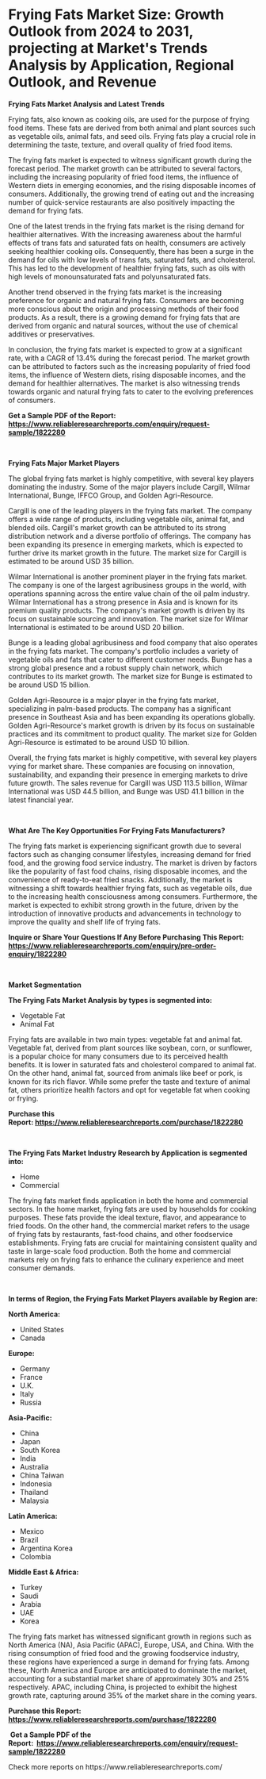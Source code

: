<p><h1>Frying Fats Market Size: Growth Outlook from 2024 to 2031, projecting at Market's Trends Analysis by Application, Regional Outlook, and Revenue</h1></p><p><strong>Frying Fats Market Analysis and Latest Trends</strong></p>
<p><p>Frying fats, also known as cooking oils, are used for the purpose of frying food items. These fats are derived from both animal and plant sources such as vegetable oils, animal fats, and seed oils. Frying fats play a crucial role in determining the taste, texture, and overall quality of fried food items.</p><p>The frying fats market is expected to witness significant growth during the forecast period. The market growth can be attributed to several factors, including the increasing popularity of fried food items, the influence of Western diets in emerging economies, and the rising disposable incomes of consumers. Additionally, the growing trend of eating out and the increasing number of quick-service restaurants are also positively impacting the demand for frying fats.</p><p>One of the latest trends in the frying fats market is the rising demand for healthier alternatives. With the increasing awareness about the harmful effects of trans fats and saturated fats on health, consumers are actively seeking healthier cooking oils. Consequently, there has been a surge in the demand for oils with low levels of trans fats, saturated fats, and cholesterol. This has led to the development of healthier frying fats, such as oils with high levels of monounsaturated fats and polyunsaturated fats.</p><p>Another trend observed in the frying fats market is the increasing preference for organic and natural frying fats. Consumers are becoming more conscious about the origin and processing methods of their food products. As a result, there is a growing demand for frying fats that are derived from organic and natural sources, without the use of chemical additives or preservatives.</p><p>In conclusion, the frying fats market is expected to grow at a significant rate, with a CAGR of 13.4% during the forecast period. The market growth can be attributed to factors such as the increasing popularity of fried food items, the influence of Western diets, rising disposable incomes, and the demand for healthier alternatives. The market is also witnessing trends towards organic and natural frying fats to cater to the evolving preferences of consumers.</p></p>
<p><strong>Get a Sample PDF of the Report:&nbsp; <a href="https://www.reliableresearchreports.com/enquiry/request-sample/1822280">https://www.reliableresearchreports.com/enquiry/request-sample/1822280</a></strong></p>
<p>&nbsp;</p>
<p><strong>Frying Fats Major Market Players</strong></p>
<p><p>The global frying fats market is highly competitive, with several key players dominating the industry. Some of the major players include Cargill, Wilmar International, Bunge, IFFCO Group, and Golden Agri-Resource.</p><p>Cargill is one of the leading players in the frying fats market. The company offers a wide range of products, including vegetable oils, animal fat, and blended oils. Cargill's market growth can be attributed to its strong distribution network and a diverse portfolio of offerings. The company has been expanding its presence in emerging markets, which is expected to further drive its market growth in the future. The market size for Cargill is estimated to be around USD 35 billion.</p><p>Wilmar International is another prominent player in the frying fats market. The company is one of the largest agribusiness groups in the world, with operations spanning across the entire value chain of the oil palm industry. Wilmar International has a strong presence in Asia and is known for its premium quality products. The company's market growth is driven by its focus on sustainable sourcing and innovation. The market size for Wilmar International is estimated to be around USD 20 billion.</p><p>Bunge is a leading global agribusiness and food company that also operates in the frying fats market. The company's portfolio includes a variety of vegetable oils and fats that cater to different customer needs. Bunge has a strong global presence and a robust supply chain network, which contributes to its market growth. The market size for Bunge is estimated to be around USD 15 billion.</p><p>Golden Agri-Resource is a major player in the frying fats market, specializing in palm-based products. The company has a significant presence in Southeast Asia and has been expanding its operations globally. Golden Agri-Resource's market growth is driven by its focus on sustainable practices and its commitment to product quality. The market size for Golden Agri-Resource is estimated to be around USD 10 billion.</p><p>Overall, the frying fats market is highly competitive, with several key players vying for market share. These companies are focusing on innovation, sustainability, and expanding their presence in emerging markets to drive future growth. The sales revenue for Cargill was USD 113.5 billion, Wilmar International was USD 44.5 billion, and Bunge was USD 41.1 billion in the latest financial year.</p></p>
<p>&nbsp;</p>
<p><strong>What Are The Key Opportunities For Frying Fats Manufacturers?</strong></p>
<p><p>The frying fats market is experiencing significant growth due to several factors such as changing consumer lifestyles, increasing demand for fried food, and the growing food service industry. The market is driven by factors like the popularity of fast food chains, rising disposable incomes, and the convenience of ready-to-eat fried snacks. Additionally, the market is witnessing a shift towards healthier frying fats, such as vegetable oils, due to the increasing health consciousness among consumers. Furthermore, the market is expected to exhibit strong growth in the future, driven by the introduction of innovative products and advancements in technology to improve the quality and shelf life of frying fats.</p></p>
<p><strong>Inquire or Share Your Questions If Any Before Purchasing This Report: <a href="https://www.reliableresearchreports.com/enquiry/pre-order-enquiry/1822280">https://www.reliableresearchreports.com/enquiry/pre-order-enquiry/1822280</a></strong></p>
<p>&nbsp;</p>
<p><strong>Market Segmentation</strong></p>
<p><strong>The Frying Fats Market Analysis by types is segmented into:</strong></p>
<p><ul><li>Vegetable Fat</li><li>Animal Fat</li></ul></p>
<p><p>Frying fats are available in two main types: vegetable fat and animal fat. Vegetable fat, derived from plant sources like soybean, corn, or sunflower, is a popular choice for many consumers due to its perceived health benefits. It is lower in saturated fats and cholesterol compared to animal fat. On the other hand, animal fat, sourced from animals like beef or pork, is known for its rich flavor. While some prefer the taste and texture of animal fat, others prioritize health factors and opt for vegetable fat when cooking or frying.</p></p>
<p><strong>Purchase this Report:&nbsp;<a href="https://www.reliableresearchreports.com/purchase/1822280">https://www.reliableresearchreports.com/purchase/1822280</a></strong></p>
<p>&nbsp;</p>
<p><strong>The Frying Fats Market Industry Research by Application is segmented into:</strong></p>
<p><ul><li>Home</li><li>Commercial</li></ul></p>
<p><p>The frying fats market finds application in both the home and commercial sectors. In the home market, frying fats are used by households for cooking purposes. These fats provide the ideal texture, flavor, and appearance to fried foods. On the other hand, the commercial market refers to the usage of frying fats by restaurants, fast-food chains, and other foodservice establishments. Frying fats are crucial for maintaining consistent quality and taste in large-scale food production. Both the home and commercial markets rely on frying fats to enhance the culinary experience and meet consumer demands.</p></p>
<p>&nbsp;</p>
<p><strong>In terms of Region, the Frying Fats Market Players available by Region are:</strong></p>
<p>
    <p> <strong> North America: </strong>
        <ul>
            <li>United States</li>
            <li>Canada</li>
        </ul>
        </p> 
    <p> <strong> Europe: </strong>
        <ul>
            <li>Germany</li>
            <li>France</li>
            <li>U.K.</li>
            <li>Italy</li>
            <li>Russia</li>
        </ul>
        </p> 
    <p> <strong> Asia-Pacific: </strong>
        <ul>
            <li>China</li>
            <li>Japan</li>
            <li>South Korea</li>
            <li>India</li>
            <li>Australia</li>
            <li>China Taiwan</li>
            <li>Indonesia</li>
            <li>Thailand</li>
            <li>Malaysia</li>
        </ul>
        </p> 
    <p> <strong> Latin America: </strong>
        <ul>
            <li>Mexico</li>
            <li>Brazil</li>
            <li>Argentina Korea</li>
            <li>Colombia</li>
        </ul>
        </p> 
    <p> <strong> Middle East & Africa: </strong>
        <ul>
            <li>Turkey</li>
            <li>Saudi</li>
            <li>Arabia</li>
            <li>UAE</li>
            <li>Korea</li>
        </ul>
    </p>
    </p>
<p><p>The frying fats market has witnessed significant growth in regions such as North America (NA), Asia Pacific (APAC), Europe, USA, and China. With the rising consumption of fried food and the growing foodservice industry, these regions have experienced a surge in demand for frying fats. Among these, North America and Europe are anticipated to dominate the market, accounting for a substantial market share of approximately 30% and 25% respectively. APAC, including China, is projected to exhibit the highest growth rate, capturing around 35% of the market share in the coming years.</p></p>
<p><strong>Purchase this Report: <a href="https://www.reliableresearchreports.com/purchase/1822280">https://www.reliableresearchreports.com/purchase/1822280</a></strong></p>
<p>&nbsp;<strong>Get a Sample PDF of the Report:&nbsp;&nbsp;<a href="https://www.reliableresearchreports.com/enquiry/request-sample/1822280">https://www.reliableresearchreports.com/enquiry/request-sample/1822280</a></strong></p>
<p><strong></strong></p>
<p>Check more reports on https://www.reliableresearchreports.com/</p>